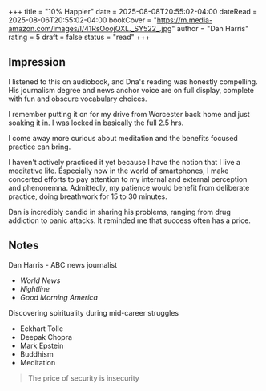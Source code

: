 +++
title = "10% Happier"
date = 2025-08-08T20:55:02-04:00
dateRead = 2025-08-06T20:55:02-04:00
bookCover = "https://m.media-amazon.com/images/I/41RsOoojQXL._SY522_.jpg"
author = "Dan Harris"
rating = 5
draft = false
status = "read"
+++

## Impression

I listened to this on audiobook, and Dna's reading was honestly compelling.
His journalism degree and news anchor voice are on full display, complete with fun and obscure vocabulary choices.

I remember putting it on for my drive from Worcester back home and just soaking it in.
I was locked in basically the full 2.5 hrs.

I come away more curious about meditation and the benefits focused practice can bring.

I haven't actively practiced it yet because I have the notion that I live a meditative life.
Especially now in the world of smartphones, I make concerted efforts to pay attention to my internal and external perception and phenonemna.
Admittedly, my patience would benefit from deliberate practice, doing breathwork for 15 to 30 minutes.

Dan is incredibly candid in sharing his problems, ranging from drug addiction to panic attacks.
It reminded me that success often has a price.

## Notes

Dan Harris - ABC news journalist

- *World News*
- *Nightline*
- *Good Morning America*

Discovering spirituality during mid-career struggles

- Eckhart Tolle
- Deepak Chopra
- Mark Epstein
- Buddhism
- Meditation

> The price of security is insecurity